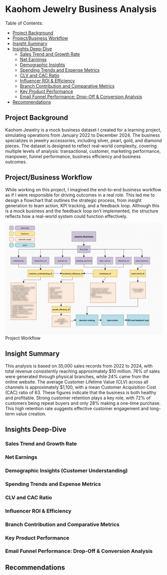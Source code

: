 # Kaohom Jewelry Business Analysis
Table of Contents:
- [Project Background](#Project-Background)
- [Project/Business Workflow](#Project/Business-Workflow)
- [Insight Summary](#Insight-Summary)
- [Insights Deep-Dive](#Insights-Deep-Dive)
  - [Sales Trend and Growth Rate](#Sales-Trend-and-Growth-Rate)
  - [Net Earnings](#Net-Earnings)
  - [Demographic Insights](#Demographic-Insights)
  - [Spending Trends and Expense Metrics](#Spending-Trends-and-Expense-Metrics)
  - [CLV and CAC Ratio](#CLV-and-CAC-Ratio)
  - [Influencer ROI & Efficiency](#Influencer-RO--Efficiency)
  - [Branch Contribution and Comparative Metrics](#Branch-Contribution-and-Comparative-Metrics)
  - [Key Product Performance](#Key-Product-Performance)
  - [Email Funnel Performance: Drop-Off & Conversion Analysis](#Email-Funnel-Performance-Drop-Off--Conversion-Analysis)
- [Recommendations](#Recommendations)
## Project Background
Kaohom Jewelry is a mock business dataset I created for a learning project, simulating operations from January 2022 to December 2024. The business specializes in jewelry accessories, including silver, pearl, gold, and diamond pieces. The dataset is designed to reflect real-world complexity, covering multiple levels of analysis: transactional, customer, marketing performance, manpower, funnel performance, business efficiency and business outcomes.

## Project/Business Workflow
While working on this project, I imagined the end-to-end business workflow as if I were responsible for driving outcomes in a real role. This led me to design a flowchart that outlines the strategic process, from insight generation to team action, KPI tracking, and a feedback loop. Although this is a mock business and the feedback loop isn’t implemented, the structure reflects how a real-world system could function effectively.

![Project Workflow](https://github.com/EmSomsanook/Kaohom-Jewelry-Business-Analysis/blob/87a7631137234b0edd556e6351de4d0f9617ddc7/viz%20%26%20screenshot/IMG_5958.PNG)
Project Workflow
## Insight Summary
This analysis is based on 35,000 sales records from 2022 to 2024, with total revenue consistently reaching approximately $10 million. 76% of sales were generated through physical branches, while 24% came from the online website. The average Customer Lifetime Value (CLV) across all channels is approximately $1,100, with a mean Customer Acquisition Cost (CAC) ratio of 63. These figures indicate that the business is both healthy and profitable. Strong customer retention plays a key role, with 72% of customers being repeat buyers and only 28% making a one-time purchase. This high retention rate suggests effective customer engagement and long-term value creation.

## Insights Deep-Dive
### Sales Trend and Growth Rate
### Net Earnings
### Demographic Insights (Customer Understanding)
### Spending Trends and Expense Metrics
### CLV and CAC Ratio
### Influencer ROI & Efficiency
### Branch Contribution and Comparative Metrics
### Key Product Performance
### Email Funnel Performance: Drop-Off & Conversion Analysis

## Recommendations


